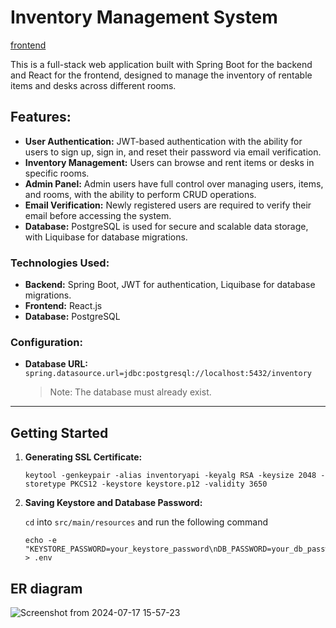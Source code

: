 # Inventory Management System

[frontend](https://github.com/dsabljic/inventory-management-system-frontend)

This is a full-stack web application built with Spring Boot for the backend and React for the frontend, designed to manage the inventory of rentable items and desks across different rooms.

## Features:
- **User Authentication:** JWT-based authentication with the ability for users to sign up, sign in, and reset their password via email verification.
- **Inventory Management:** Users can browse and rent items or desks in specific rooms.
- **Admin Panel:** Admin users have full control over managing users, items, and rooms, with the ability to perform CRUD operations.
- **Email Verification:** Newly registered users are required to verify their email before accessing the system.
- **Database:** PostgreSQL is used for secure and scalable data storage, with Liquibase for database migrations.

### Technologies Used:
- **Backend:** Spring Boot, JWT for authentication, Liquibase for database migrations.
- **Frontend:** React.js
- **Database:** PostgreSQL

### Configuration:
- **Database URL:** `spring.datasource.url=jdbc:postgresql://localhost:5432/inventory`
  > Note: The database must already exist.

---

## Getting Started

1. **Generating SSL Certificate:**
   ```shell
   keytool -genkeypair -alias inventoryapi -keyalg RSA -keysize 2048 -storetype PKCS12 -keystore keystore.p12 -validity 3650
   ```

2. **Saving Keystore and Database Password:**

   `cd` into `src/main/resources` and run the following command
   ```shell
   echo -e "KEYSTORE_PASSWORD=your_keystore_password\nDB_PASSWORD=your_db_password" > .env
   ```

## ER diagram

![Screenshot from 2024-07-17 15-57-23](https://github.com/user-attachments/assets/e4f20af9-39de-4f3b-a7cb-3209604aa71c)
